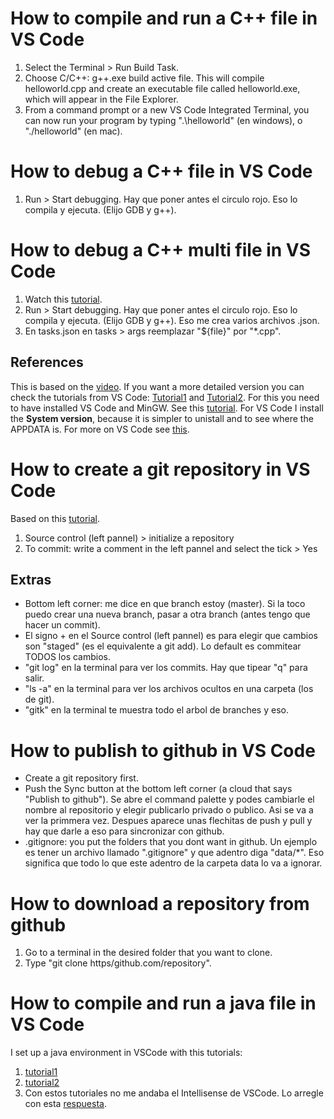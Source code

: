 # How to compile and run a C++ file in VS Code 
1. Select the Terminal > Run Build Task. 
2. Choose C/C++: g++.exe build active file. This will compile helloworld.cpp and create an executable file called helloworld.exe, which will appear in the File Explorer.
3. From a command prompt or a new VS Code Integrated Terminal, you can now run your program by typing ".\helloworld" (en windows), o "./helloworld" (en mac).


# How to debug a C++ file in VS Code
1. Run > Start debugging. Hay que poner antes el circulo rojo. Eso lo compila y ejecuta. (Elijo GDB y g++).

# How to debug a C++ multi file in VS Code
1. Watch this [tutorial](https://www.youtube.com/watch?v=DVyYnOHP4nY&t=4s).
1. Run > Start debugging. Hay que poner antes el circulo rojo. Eso lo compila y ejecuta. (Elijo GDB y g++). Eso me crea varios archivos .json.
2. En tasks.json en tasks > args reemplazar  "${file}" por "*.cpp".


## References
This is based on the [video](https://www.youtube.com/watch?v=7QvNY9245hY). If you want a more detailed version you can check the tutorials from VS Code: [Tutorial1](https://code.visualstudio.com/docs/languages/cpp) and
[Tutorial2](https://code.visualstudio.com/docs/cpp/config-mingw).
For this you need to have installed VS Code and MinGW. See this [tutorial](https://www.youtube.com/watch?v=jfVqzNU3gPg). For VS Code I install the **System version**, because it is simpler to unistall and to see where the APPDATA is. For more on VS Code see [this](https://code.visualstudio.com/docs/getstarted/introvideos).

# How to create a git repository in VS Code 
Based on this [tutorial](https://github.com/dsb-lab/SoftwareReproducibilityTutorial).
1. Source control (left pannel) > initialize a repository
2. To commit: write a comment in the left pannel and select the tick > Yes

## Extras
- Bottom left corner: me dice en que branch estoy (master). Si la toco puedo crear una nueva branch, pasar a otra branch (antes tengo que hacer un commit).
- El signo + en el Source control (left pannel) es para elegir que cambios son "staged" (es el equivalente a git add). Lo default es commitear TODOS los cambios. 
- "git log" en la terminal para ver los commits. Hay que tipear "q" para salir.
- "ls -a" en la terminal para ver los archivos ocultos en una carpeta (los de git).
- "gitk" en la terminal te muestra todo el arbol de branches y eso.

# How to publish to github in VS Code 
- Create a git repository first.
- Push the Sync button at the bottom left corner (a cloud that says "Publish to github"). Se abre el command palette y podes cambiarle el nombre al repositorio y elegir publicarlo privado o publico. Asi se va a ver la primmera vez. Despues aparece unas flechitas de push y pull y hay que darle a eso para sincronizar con github.
- .gitignore: you put the folders that you dont want in github. Un ejemplo es tener un archivo llamado ".gitignore" y que adentro diga "data/*". Eso significa que todo lo que este adentro de la carpeta data lo va a ignorar. 

# How to download a repository from github
1. Go to a terminal in the desired folder that you want to clone.
2. Type "git clone https/github.com/repository".


# How to compile and run a java file in VS Code 
I set up a java environment in VSCode with this tutorials:
1. [tutorial1](https://www.youtube.com/watch?v=IJ-PJbvJBGs)
2. [tutorial2](https://www.youtube.com/watch?v=ClU9N4ub_Ko)
3. Con estos tutoriales no me andaba el Intellisense de VSCode. Lo arregle con esta [respuesta](https://stackoverflow.com/questions/63468403/vscode-not-suggesting-and-autocompleting-java-code).
